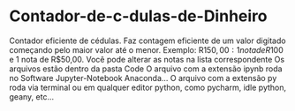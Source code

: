 # Contador-de-c-dulas-de-Dinheiro
Contador eficiente de cédulas. Faz contagem eficiente de um valor digitado começando pelo maior valor até o menor. Exemplo: R$150,00: 1 nota de R$100 e 1 nota de R$50,00. Você pode alterar as notas na lista correspondente
Os arquivos estão dentro da pasta Code
O arquivo com a extensão ipynb roda no Software Jupyter-Notebook Anaconda...
O arquivo com a extensão py roda via terminal ou em qualquer editor python, como pycharm, idle python, geany, etc...

